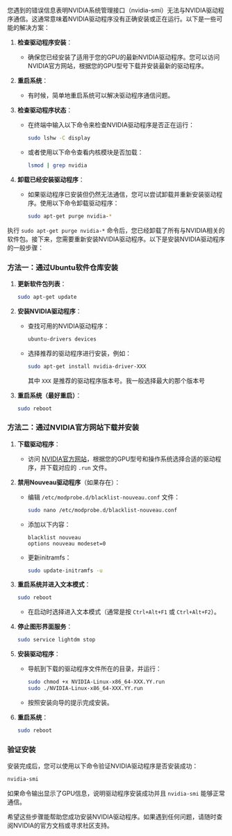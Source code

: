 您遇到的错误信息表明NVIDIA系统管理接口（nvidia-smi）无法与NVIDIA驱动程序通信。这通常意味着NVIDIA驱动程序没有正确安装或正在运行。以下是一些可能的解决方案：

1. **检查驱动程序安装**：
   - 确保您已经安装了适用于您的GPU的最新NVIDIA驱动程序。您可以访问NVIDIA官方网站，根据您的GPU型号下载并安装最新的驱动程序。

2. **重启系统**：
   - 有时候，简单地重启系统可以解决驱动程序通信问题。

3. **检查驱动程序状态**：
   - 在终端中输入以下命令来检查NVIDIA驱动程序是否正在运行：
     ```bash
     sudo lshw -C display
     ```
   - 或者使用以下命令查看内核模块是否加载：
     ```bash
     lsmod | grep nvidia
     ```

4. **卸载已经安装驱动程序**：
   - 如果驱动程序已安装但仍然无法通信，您可以尝试卸载并重新安装驱动程序。使用以下命令卸载驱动程序：
     ```bash
     sudo apt-get purge nvidia-*
     ```


执行 `sudo apt-get purge nvidia-*` 命令后，您已经卸载了所有与NVIDIA相关的软件包。接下来，您需要重新安装NVIDIA驱动程序。以下是安装NVIDIA驱动程序的一般步骤：

### 方法一：通过Ubuntu软件仓库安装

1. **更新软件包列表**：
   ```bash
   sudo apt-get update
   ```

2. **安装NVIDIA驱动程序**：
   - 查找可用的NVIDIA驱动程序：
     ```bash
     ubuntu-drivers devices
     ```
   - 选择推荐的驱动程序进行安装，例如：
     ```bash
     sudo apt-get install nvidia-driver-XXX
     ```
     其中 `XXX` 是推荐的驱动程序版本号。我一般选择最大的那个版本号

3. **重启系统（最好重启）**：
   ```bash
   sudo reboot
   ```

### 方法二：通过NVIDIA官方网站下载并安装

1. **下载驱动程序**：
   - 访问 [NVIDIA官方网站](https://www.nvidia.com/Download/index.aspx)，根据您的GPU型号和操作系统选择合适的驱动程序，并下载对应的 `.run` 文件。

2. **禁用Nouveau驱动程序**（如果存在）：
   - 编辑 `/etc/modprobe.d/blacklist-nouveau.conf` 文件：
     ```bash
     sudo nano /etc/modprobe.d/blacklist-nouveau.conf
     ```
   - 添加以下内容：
     ```
     blacklist nouveau
     options nouveau modeset=0
     ```
   - 更新initramfs：
     ```bash
     sudo update-initramfs -u
     ```

3. **重启系统并进入文本模式**：
   ```bash
   sudo reboot
   ```
   - 在启动时选择进入文本模式（通常是按 `Ctrl+Alt+F1` 或 `Ctrl+Alt+F2`）。

4. **停止图形界面服务**：
   ```bash
   sudo service lightdm stop
   ```

5. **安装驱动程序**：
   - 导航到下载的驱动程序文件所在的目录，并运行：
     ```bash
     sudo chmod +x NVIDIA-Linux-x86_64-XXX.YY.run
     sudo ./NVIDIA-Linux-x86_64-XXX.YY.run
     ```
   - 按照安装向导的提示完成安装。

6. **重启系统**：
   ```bash
   sudo reboot
   ```

### 验证安装

安装完成后，您可以使用以下命令验证NVIDIA驱动程序是否安装成功：

```bash
nvidia-smi
```

如果命令输出显示了GPU信息，说明驱动程序安装成功并且 `nvidia-smi` 能够正常通信。

希望这些步骤能帮助您成功安装NVIDIA驱动程序。如果遇到任何问题，请随时查阅NVIDIA的官方文档或寻求社区支持。